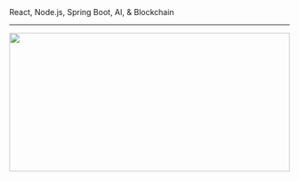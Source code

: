 
<div>
<span>React, Node.js, Spring Boot, AI, & Blockchain </span>
 
</div>

<hr/>
<img style="width: 100%; height:250px;" src= "https://www.datocms-assets.com/49690/1629950670-react-suspense.png?fit=crop&fm=jpg&h=1000&w=2000"/>


